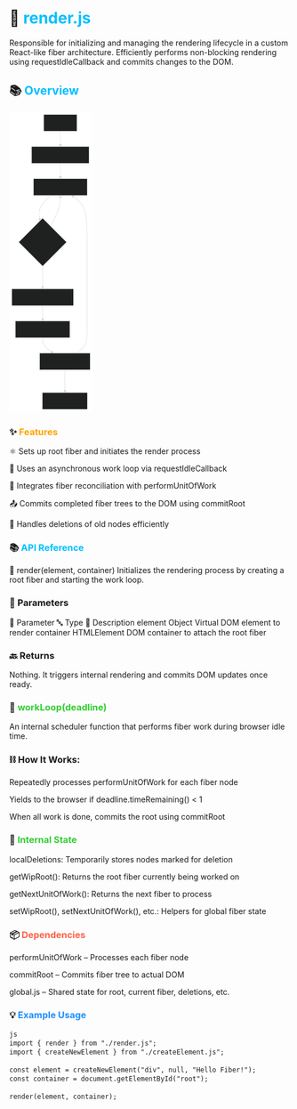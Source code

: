 # 🔧 <span style="color:#00bfff">render.js</span>
Responsible for initializing and managing the rendering lifecycle in a custom React-like fiber architecture.
Efficiently performs non-blocking rendering using requestIdleCallback and commits changes to the DOM.

## 📚 <span style="color:#00bfff">Overview</span>
<img src="../../assets/renderprocess.svg" alt="Render Process" width="150"/>

### ✨ <span style="color:#ffa500">Features</span>
⚛️ Sets up root fiber and initiates the render process

🔁 Uses an asynchronous work loop via requestIdleCallback

🧠 Integrates fiber reconciliation with performUnitOfWork

📤 Commits completed fiber trees to the DOM using commitRoot

🧹 Handles deletions of old nodes efficiently

### 📚 <span style="color:#00bfff">API Reference</span>
🔹 render(element, container)
Initializes the rendering process by creating a root fiber and starting the work loop.

### 📝 Parameters
🧩 Parameter	🔤 Type	📄 Description
element	Object	Virtual DOM element to render
container	HTMLElement	DOM container to attach the root fiber

### 🔙 Returns
Nothing. It triggers internal rendering and commits DOM updates once ready.

### 🔄 <span style="color:#32cd32">workLoop(deadline)</span>
An internal scheduler function that performs fiber work during browser idle time.

### ⛓ How It Works:
Repeatedly processes performUnitOfWork for each fiber node

Yields to the browser if deadline.timeRemaining() < 1

When all work is done, commits the root using commitRoot

### 🧪 <span style="color:#32cd32">Internal State</span>
localDeletions: Temporarily stores nodes marked for deletion

getWipRoot(): Returns the root fiber currently being worked on

getNextUnitOfWork(): Returns the next fiber to process

setWipRoot(), setNextUnitOfWork(), etc.: Helpers for global fiber state

### 📦 <span style="color:#ff6347">Dependencies</span>
performUnitOfWork – Processes each fiber node

commitRoot – Commits fiber tree to actual DOM

global.js – Shared state for root, current fiber, deletions, etc.

### 💡 <span style="color:#1e90ff">Example Usage</span>
```
js
import { render } from "./render.js";
import { createNewElement } from "./createElement.js";

const element = createNewElement("div", null, "Hello Fiber!");
const container = document.getElementById("root");

render(element, container);
```